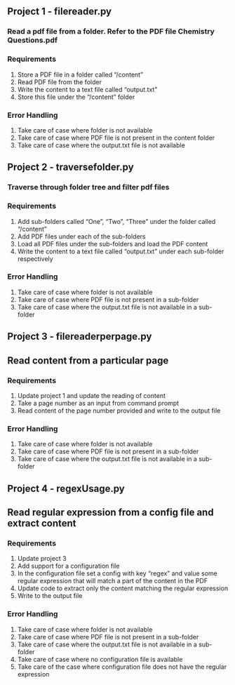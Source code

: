 ## Project 1 - filereader.py
### Read a pdf file from a folder. Refer to the PDF file Chemistry Questions.pdf
### Requirements
1. Store a PDF file in a folder called “/content”
2. Read PDF file from the folder
3. Write the content to a text file called “output.txt”
4. Store this file under the “/content” folder
### Error Handling
1. Take care of case where folder is not available
2. Take care of case where PDF file is not present in the content folder
3. Take care of case where the output.txt file is not available

## Project 2 - traversefolder.py
### Traverse through folder tree and filter pdf files
### Requirements
1. Add sub-folders called “One”, “Two”, “Three” under the folder called “/content”
2. Add PDF files under each of the sub-folders
3. Load all PDF files under the sub-folders and load the PDF content
4. Write the content to a text file called “output.txt” under each sub-folder respectively
### Error Handling
1. Take care of case where folder is not available
2. Take care of case where PDF file is not present in a sub-folder
3. Take care of case where the output.txt file is not available in a sub-folder

## Project 3 - filereaderperpage.py
## Read content from a particular page
### Requirements
1. Update project 1 and update the reading of content 
2. Take a page number as an input from command prompt
3. Read content of the page number provided and write to the output file
### Error Handling
1. Take care of case where folder is not available
2. Take care of case where PDF file is not present in a sub-folder
3. Take care of case where the output.txt file is not available in a sub-folder

## Project 4 - regexUsage.py
## Read regular expression from a config file and extract content
### Requirements
1. Update project 3
2. Add support for a configuration file 
3. In the configuration file set a config with key “regex” and value some regular expression that will match a part of the content in the PDF
4. Update code to extract only the content matching the regular expression 
5. Write to the output file
### Error Handling
1. Take care of case where folder is not available
2. Take care of case where PDF file is not present in a sub-folder
3. Take care of case where the output.txt file is not available in a sub-folder
4. Take care of case where no configuration file is available
5. Take care of the case where configuration file does not have the regular expression
